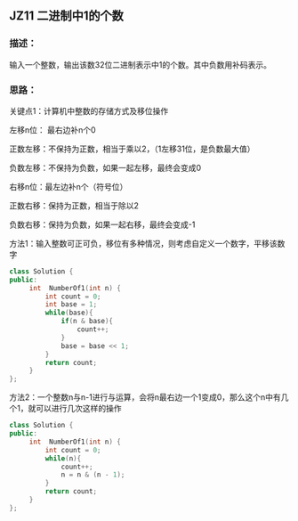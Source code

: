 ## JZ11 二进制中1的个数
### 描述：
输入一个整数，输出该数32位二进制表示中1的个数。其中负数用补码表示。

### 思路：
关键点1：计算机中整数的存储方式及移位操作

左移n位： 最右边补n个0

正数左移：不保持为正数，相当于乘以2，（1左移31位，是负数最大值）

负数左移：不保持为负数，如果一起左移，最终会变成0

右移n位：最左边补n个（符号位）

正数右移：保持为正数，相当于除以2

负数右移：保持为负数，如果一起右移，最终会变成-1

方法1：输入整数可正可负，移位有多种情况，则考虑自定义一个数字，平移该数字
```C++
class Solution {
public:
     int  NumberOf1(int n) {
         int count = 0;
         int base = 1;
         while(base){
             if(n & base){
                 count++;
             }
             base = base << 1;
         }
         return count;
     }
};
```
方法2：一个整数n与n-1进行与运算，会将n最右边一个1变成0，那么这个n中有几个1，就可以进行几次这样的操作
```C++
class Solution {
public:
     int  NumberOf1(int n) {
         int count = 0;
         while(n){
             count++;
             n = n & (n - 1);
         }
         return count;
     }
};
```
